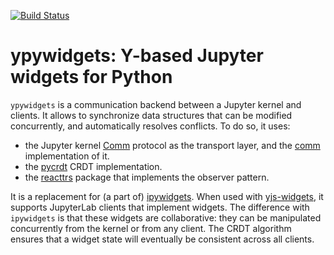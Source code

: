 [![Build Status](https://github.com/davidbrochart/ypywidgets/workflows/CI/badge.svg)](https://github.com/davidbrochart/ypywidgets/actions)

# ypywidgets: Y-based Jupyter widgets for Python

`ypywidgets` is a communication backend between a Jupyter kernel and clients. It allows to synchronize data structures that can be modified concurrently, and automatically resolves conflicts. To do so, it uses:
- the Jupyter kernel [Comm](https://jupyter-client.readthedocs.io/en/stable/messaging.html#custom-messages) protocol as the transport layer, and the [comm](https://github.com/ipython/comm) implementation of it.
- the [pycrdt](https://github.com/davidbrochart/pycrdt) CRDT implementation.
- the [reacttrs](https://github.com/davidbrochart/reacttrs) package that implements the observer pattern.

It is a replacement for (a part of) [ipywidgets](https://ipywidgets.readthedocs.io). When used with [yjs-widgets](https://github.com/davidbrochart/yjs-widgets), it supports JupyterLab clients that implement widgets. The difference with `ipywidgets` is that these widgets are collaborative: they can be manipulated concurrently from the kernel or from any client. The CRDT algorithm ensures that a widget state will eventually be consistent across all clients.
